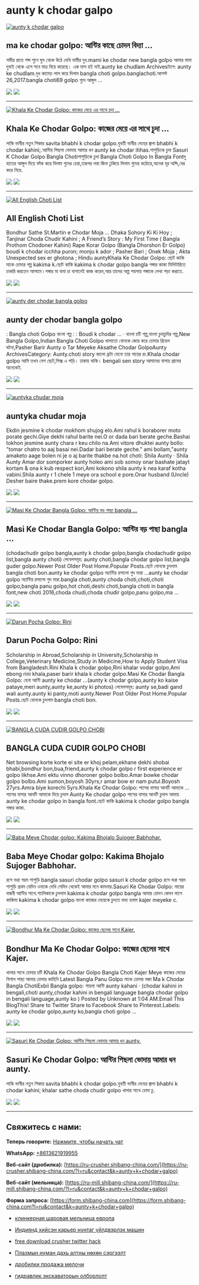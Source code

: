 # aunty k chodar galpo

<a href="https://swt.shibang-china.com/?l=ru&img&k=aunty+k+chodar+galpo" target="_blank">![aunty k chodar galpo](http://static.shibang-china.com/all-800x300/1444.jpg)</a>

## ma ke chodar golpo: আন্টির কাছে চোদন বিদ্যা …
গভীর রাতে শব্দ শুনে ঘুম থেকে উঠে দেখি মামীর দুধ.mami ke chodar new bangla golpo আমার মামা দুবাই থেকে এসে সবে মাত্র বিয়ে করেছে। এক মাস হই নাই.aunty ke chudlam Archivesট্যাগ: aunty ke chudlam.দুধ কামেড় লাল করে দিলাম bangla choti golpo.banglachoti.আগস্ট 26,2017.bangla choti69 golpo গুদে আঙ্গুল …


<a href="https://whatsapp.shibangsoft.com/WhatsApp.php" target="_blank" title="WhatsApp">![](http://static.shibang-china.com/icon/whatsapp.png)</a> <a href="https://swt.shibang-china.com/?l=ru&icon&k=aunty+k+chodar+galpo" target="_blank">![](http://static.shibang-china.com/icon/chat-ru.png)</a>

---

<a href="https://swt.shibang-china.com/?l=ru&img&k=aunty+k+chodar+galpo" target="_blank">![Khala Ke Chodar Golpo: কাজের মেয়ে এর সাথে চুদা …](http://static.shibang-china.com/all-800x300/407.jpg)</a>

## Khala Ke Chodar Golpo: কাজের মেয়ে এর সাথে চুদা …
লাকি ভাবীর নতুন শিকার savita bhabhi k chodar golpo.যুবতী ভাবীর দেহের জ্বালা bhabhi k chodar kahini;.আন্টির পিছলা ভোদায় আমার ধন aunty ke chodar itihas.শাশুড়িকে চুদা Sasuri K Chodar Golpo Bangla Chotiশাশুড়িকে চুদা Bangla Choti Golpo In Bangla Fontদু হাতের আঙ্গুল দিয়ে ফাঁক করে দিলাম গুদের চেরা,তারপর লম্বা জিভ ঢুকিয়ে দিলাম গুদের কঠোরে,অনেক দূর অব্দি,বের করে নিয়ে.


<a href="https://whatsapp.shibangsoft.com/WhatsApp.php" target="_blank" title="WhatsApp">![](http://static.shibang-china.com/icon/whatsapp.png)</a> <a href="https://swt.shibang-china.com/?l=ru&icon&k=aunty+k+chodar+galpo" target="_blank">![](http://static.shibang-china.com/icon/chat-ru.png)</a>

---

<a href="https://swt.shibang-china.com/?l=ru&img&k=aunty+k+chodar+galpo" target="_blank">![All English Choti List](http://static.shibang-china.com/all-800x300/1287.jpg)</a>

## All English Choti List
Bondhur Sathe St.Martin e Chodar Moja … Dhaka Sohory Ki Ki Hoy ; Tanjinar Choda Chudir Kahini ; A Friend’s Story : My First Time ( Bangla Prothom Chodoner Kahini) Rape Korar Golpo (Bangla Dhorshon Er Golpo) boudi k chodar icchha puron; monju k ador ; Pasher Bari ; Onek Moja ; Akta Unexpected sex er ghotona ; Hindu auntyKhala Ke Chodar Golpo: ছোট কাকি মাকে চোদার গল্প kakima k.ছোট কাকি kakima k chodar golpo bangla গঙ্গার কাকা মিলিটারিতে চাকরি করতেন আসামে ৷ গঙ্গার মা বাবা চা বাগানেই কাজ করেন,আর তাদের অল্প পয়সায় গঙ্গাকে লেখা পড়া করাতে.


<a href="https://whatsapp.shibangsoft.com/WhatsApp.php" target="_blank" title="WhatsApp">![](http://static.shibang-china.com/icon/whatsapp.png)</a> <a href="https://swt.shibang-china.com/?l=ru&icon&k=aunty+k+chodar+galpo" target="_blank">![](http://static.shibang-china.com/icon/chat-ru.png)</a>

---

<a href="https://swt.shibang-china.com/?l=ru&img&k=aunty+k+chodar+galpo" target="_blank">![aunty der chodar bangla golpo](http://static.shibang-china.com/all-800x300/1382.jpg)</a>

## aunty der chodar bangla golpo
: Bangla choti Golpo বাংলা গল্প : : Boudi k chodar … &#183; বাংলা চটি গল্প,বাংলা চুদাচুদির গল্প,New Bangla Golpo,Indian Bangla Choti Golpo খালাতো বোনকে জোর করে চোদার রিয়েল ঘটনা,Pasher Barir Aunty o Tar Meyeke Aksathe Chodar GolpoAunty ArchivesCategory: Aunty.choti story কালো ব্রাটা যেনো তার গায়ের রং.Khala chodar golpo আমি তখন বেশ ছোট,সিক্স এ পড়ি। ঢাকায় থাকি। bengali sen story আমাদের বাসায় গ্রামের অনেকেই.


<a href="https://whatsapp.shibangsoft.com/WhatsApp.php" target="_blank" title="WhatsApp">![](http://static.shibang-china.com/icon/whatsapp.png)</a> <a href="https://swt.shibang-china.com/?l=ru&icon&k=aunty+k+chodar+galpo" target="_blank">![](http://static.shibang-china.com/icon/chat-ru.png)</a>

---

<a href="https://swt.shibang-china.com/?l=ru&img&k=aunty+k+chodar+galpo" target="_blank">![auntyka chudar moja](http://static.shibang-china.com/all-800x300/367.jpg)</a>

## auntyka chudar moja
Ekdin jesmine k chodar mokhom shujog elo.Ami rahul k boraborer moto porate gechi.Giye dekhi rahul barite nei.O or dada bari berate geche.Bashai tokhon jesmine aunty chara r keu chilo na.Ami vitore dhuktei aunty bollo: &quot;tomar chatro to aaj basai nei.Dadar bari berate geche.&quot; ami bollam,&quot;aunty amaketo aage bolen ni je o aj barite thakbe na.hot choti: Shila Aunty&nbsp;&#0183;&#32;Shila Aunty Amar dor somporker aunty holeo ami sob somoy onar bashate jatayt kortam &amp; ona k kub respect kori,Ami kokono shila aunty k nea karaf kotha vabini.Shila aunty r 1 chele 1 meye ora school e pore.Onar husband (Uncle) Desher baire thake.prem kore chodar golpo.


<a href="https://whatsapp.shibangsoft.com/WhatsApp.php" target="_blank" title="WhatsApp">![](http://static.shibang-china.com/icon/whatsapp.png)</a> <a href="https://swt.shibang-china.com/?l=ru&icon&k=aunty+k+chodar+galpo" target="_blank">![](http://static.shibang-china.com/icon/chat-ru.png)</a>

---

<a href="https://swt.shibang-china.com/?l=ru&img&k=aunty+k+chodar+galpo" target="_blank">![Masi Ke Chodar Bangla Golpo: আন্টির বড় পাছা bangla …](http://static.shibang-china.com/all-800x300/714.jpg)</a>

## Masi Ke Chodar Bangla Golpo: আন্টির বড় পাছা bangla …
(chodachudir golpo bangla,aunty k chodar golpo,bangla chodachudir golpo list,bangla aunty choti) লেবেলসমূহ: aunty choti,bangla chodar golpo list,bangla guder golpo.Newer Post Older Post Home.Popular Posts.ছোট বোনকে চুদলাম bangla choti bon.aunty ke chodar golpo অ্যান্টির রসালো গুদ মারা …aunty ke chodar golpo অ্যান্টির রসালো গুদ মারা.bangla choti,aunty choda choti,choti,choti golpo,bangla panu golpo,hot choti,deshi choti,bangla choti in bangla font,new choti 2016,choda chudi,choda chudir golpo,panu golpo,ma …


<a href="https://whatsapp.shibangsoft.com/WhatsApp.php" target="_blank" title="WhatsApp">![](http://static.shibang-china.com/icon/whatsapp.png)</a> <a href="https://swt.shibang-china.com/?l=ru&icon&k=aunty+k+chodar+galpo" target="_blank">![](http://static.shibang-china.com/icon/chat-ru.png)</a>

---

<a href="https://swt.shibang-china.com/?l=ru&img&k=aunty+k+chodar+galpo" target="_blank">![Darun Pocha Golpo: Rini](http://static.shibang-china.com/all-800x300/1157.jpg)</a>

## Darun Pocha Golpo: Rini
Scholarship in Abroad,Scholarship in University,Scholarship in College,Veterinary Medicine,Study in Medicine,How to Apply Student Visa from Bangladesh.Rini Khala k chodar golpo,Rini khalar vodar golpo,Ami ebong rini khala,paser barir khala k chodar golpo.Masi Ke Chodar Bangla Golpo: হেনা আন্টি aunty ke chodar …(aunty k chodar golpo,aunty ko kaise pataye,meri aunty,aunty ke,aunty ki photos) লেবেলসমূহ: aunty se,badi gand wali aunty.aunty ki panty,moti aunty.Newer Post Older Post Home.Popular Posts.ছোট বোনকে চুদলাম bangla choti bon.


<a href="https://whatsapp.shibangsoft.com/WhatsApp.php" target="_blank" title="WhatsApp">![](http://static.shibang-china.com/icon/whatsapp.png)</a> <a href="https://swt.shibang-china.com/?l=ru&icon&k=aunty+k+chodar+galpo" target="_blank">![](http://static.shibang-china.com/icon/chat-ru.png)</a>

---

<a href="https://swt.shibang-china.com/?l=ru&img&k=aunty+k+chodar+galpo" target="_blank">![BANGLA CUDA CUDIR GOLPO CHOBI](http://static.shibang-china.com/all-800x300/703.jpg)</a>

## BANGLA CUDA CUDIR GOLPO CHOBI
Net browsing korte korte ei site er khoj pelam,ekhane dekhi shobai bhabi,bondhur bon,bua,friend,aunty k chodar golpo r first experience er golpo likhse.Ami ektu vinno dhoroner golpo bolbo.Amar bowke chodar golpo bolbo.Ami sumon,boyosh 30yrs,r amar bow er nam putul.Boyosh 27yrs.Amra biye korechi 5yrs.Khala Ke Chodar Golpo: পাসের বাসার আনটি আমাকে …পাসের বাসার আনটি আমাকে দিয়ে চুদাল Aunty Ke chodar golpo পাসের বাসার আনটি চুদাল আমায় aunty ke chodar golpo in bangla font.ছোট কাকি kakima k chodar golpo bangla গঙ্গার কাকা.


<a href="https://whatsapp.shibangsoft.com/WhatsApp.php" target="_blank" title="WhatsApp">![](http://static.shibang-china.com/icon/whatsapp.png)</a> <a href="https://swt.shibang-china.com/?l=ru&icon&k=aunty+k+chodar+galpo" target="_blank">![](http://static.shibang-china.com/icon/chat-ru.png)</a>

---

<a href="https://swt.shibang-china.com/?l=ru&img&k=aunty+k+chodar+galpo" target="_blank">![Baba Meye Chodar golpo: Kakima Bhojalo Sujoger Babhohar.](http://static.shibang-china.com/all-800x300/330.jpg)</a>

## Baba Meye Chodar golpo: Kakima Bhojalo Sujoger Babhohar.
রসে ভরা গরম শাশুড়ি bangla sasuri chodar golpo sasuri k chodar golpo রসে ভরা গরম শাশুড়ি প্রথম যেদিন ওনাকে দেখি সেদিন থেকেই আমার মনে কামনার.Sasuri Ke Chodar Golpo: মায়ের বান্ধবী আন্টির সাথে.শ্যালিকাকে চুদলাম kakima k chodar golpo bangla আমার চোদন কেমন লাগে কাকিমা kakima k chodar golpo বাংলা কাজের মেয়েকে চুদতে বাধ্য হলাম kajer meyeke c.


<a href="https://whatsapp.shibangsoft.com/WhatsApp.php" target="_blank" title="WhatsApp">![](http://static.shibang-china.com/icon/whatsapp.png)</a> <a href="https://swt.shibang-china.com/?l=ru&icon&k=aunty+k+chodar+galpo" target="_blank">![](http://static.shibang-china.com/icon/chat-ru.png)</a>

---

<a href="https://swt.shibang-china.com/?l=ru&img&k=aunty+k+chodar+galpo" target="_blank">![Bondhur Ma Ke Chodar Golpo: কাজের ছেলের সাথে Kajer.](http://static.shibang-china.com/all-800x300/527.jpg)</a>

## Bondhur Ma Ke Chodar Golpo: কাজের ছেলের সাথে Kajer.
খালার সাথে চোদার চটি Khala Ke Chodar Golpo Bangla Choti Kajer Meye কাজের মেয়ের বিশাল পাছা আমার চোদার কাহিনি Latest Bangla Panu Golpo মাকে চোদার মজা Ma k Chodar Bangla ChotiExbii Bangla golpo: শায়লা আন্টি aunty kahani&nbsp;&#0183;&#32;(chodar kahini in bengali,choti aunty,chodar kahini in bengali language bangla chodar golpo in bengali language,aunty ko ) Posted by Unknown at 1:04 AM.Email This BlogThis! Share to Twitter Share to Facebook Share to Pinterest.Labels: aunty ke chodar golpo,aunty ko,bangla choti golpo …


<a href="https://whatsapp.shibangsoft.com/WhatsApp.php" target="_blank" title="WhatsApp">![](http://static.shibang-china.com/icon/whatsapp.png)</a> <a href="https://swt.shibang-china.com/?l=ru&icon&k=aunty+k+chodar+galpo" target="_blank">![](http://static.shibang-china.com/icon/chat-ru.png)</a>

---

<a href="https://swt.shibang-china.com/?l=ru&img&k=aunty+k+chodar+galpo" target="_blank">![Sasuri Ke Chodar Golpo: আন্টির পিছলা ভোদায় আমার ধন aunty.](http://static.shibang-china.com/all-800x300/743.jpg)</a>

## Sasuri Ke Chodar Golpo: আন্টির পিছলা ভোদায় আমার ধন aunty.
লাকি ভাবীর নতুন শিকার savita bhabhi k chodar golpo.যুবতী ভাবীর দেহের জ্বালা bhabhi k chodar kahini; khalar sathe choda chudir golpo খালার সাথে চোদা চু.

<a href="https://whatsapp.shibangsoft.com/WhatsApp.php" target="_blank" title="WhatsApp">![](http://static.shibang-china.com/icon/whatsapp.png)</a> <a href="https://swt.shibang-china.com/?l=ru&icon&k=aunty+k+chodar+galpo" target="_blank">![](http://static.shibang-china.com/icon/chat-ru.png)</a>

---
## Свяжитесь с нами:

**Теперь говорите:** [Нажмите, чтобы начать чат](https://swt.shibang-china.com?l=ru&contact&k=aunty+k+chodar+galpo)

**WhatsApp:**  [+8613621919955](https://whatsapp.shibangsoft.com/WhatsApp.php)

**Веб-сайт (дробилка):** [https://ru-crusher.shibang-china.com/](https://ru-crusher.shibang-china.com/?l=ru&contact&k=aunty+k+chodar+galpo)

**Веб-сайт (мельница):** [https://ru-mill.shibang-china.com/](https://ru-mill.shibang-china.com/?l=ru&contact&k=aunty+k+chodar+galpo)

**Форма запроса:** [https://form.shibang-china.com](https://form.shibang-china.com?l=ru&contact&k=aunty+k+chodar+galpo)

* [клинкерная шаровая мельница европа](../126/%D0%BA%D0%BB%D0%B8%D0%BD%D0%BA%D0%B5%D1%80%D0%BD%D0%B0%D1%8F%20%D1%88%D0%B0%D1%80%D0%BE%D0%B2%D0%B0%D1%8F%20%D0%BC%D0%B5%D0%BB%D1%8C%D0%BD%D0%B8%D1%86%D0%B0%20%D0%B5%D0%B2%D1%80%D0%BE%D0%BF%D0%B0.md)

* [Индиянд хийсэн карьер нунтаг үйлдвэрлэх машин](../129/%D0%98%D0%BD%D0%B4%D0%B8%D1%8F%D0%BD%D0%B4%20%D1%85%D0%B8%D0%B9%D1%81%D1%8D%D0%BD%20%D0%BA%D0%B0%D1%80%D1%8C%D0%B5%D1%80%20%D0%BD%D1%83%D0%BD%D1%82%D0%B0%D0%B3%20%D2%AF%D0%B9%D0%BB%D0%B4%D0%B2%D1%8D%D1%80%D0%BB%D1%8D%D1%85%20%D0%BC%D0%B0%D1%88%D0%B8%D0%BD.md)

* [free download crusher twitter hack](../128/free%20download%20crusher%20twitter%20hack.md)

* [Плазмын нуман дахь алтны нөхөн сэргээлт](../127/%D0%9F%D0%BB%D0%B0%D0%B7%D0%BC%D1%8B%D0%BD%20%D0%BD%D1%83%D0%BC%D0%B0%D0%BD%20%D0%B4%D0%B0%D1%85%D1%8C%20%D0%B0%D0%BB%D1%82%D0%BD%D1%8B%20%D0%BD%D3%A9%D1%85%D3%A9%D0%BD%20%D1%81%D1%8D%D1%80%D0%B3%D1%8D%D1%8D%D0%BB%D1%82.md)

* [дробилки продажа мелочи](../130/%D0%B4%D1%80%D0%BE%D0%B1%D0%B8%D0%BB%D0%BA%D0%B8%20%D0%BF%D1%80%D0%BE%D0%B4%D0%B0%D0%B6%D0%B0%20%D0%BC%D0%B5%D0%BB%D0%BE%D1%87%D0%B8.md)

* [гидравлик экскаваторын олборлолт](../126/%D0%B3%D0%B8%D0%B4%D1%80%D0%B0%D0%B2%D0%BB%D0%B8%D0%BA%20%D1%8D%D0%BA%D1%81%D0%BA%D0%B0%D0%B2%D0%B0%D1%82%D0%BE%D1%80%D1%8B%D0%BD%20%D0%BE%D0%BB%D0%B1%D0%BE%D1%80%D0%BB%D0%BE%D0%BB%D1%82.md)